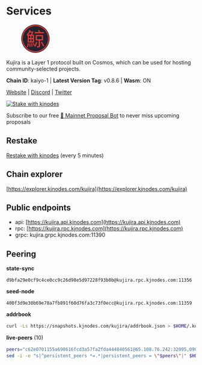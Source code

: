 # Services

<figure><img src="https://raw.githubusercontent.com/kj89/cosmos-images/main/logos/kujira.png" alt=""><figcaption></figcaption></figure>

Kujira is a Layer 1 protocol built on Cosmos, which can be used for  hosting community-selected projects.

**Chain ID**: kaiyo-1 | **Latest Version Tag**: v0.8.6 | **Wasm**: ON

[Website](https://kujira.app) | [Discord](https://discord.gg/teamkujira) | [Twitter](https://twitter.com/TeamKujira)

[![Stake with kjnodes](https://i.ibb.co/cr44Q8j/button-stake-with-kjnodes.png)](https://restake.app/kujira/kujiravaloper1tnuqj73jfn3724lqz34c27tuv80nv336sadqym)

Subscribe to our free [🤖 Mainnet Proposal Bot](https://t.me/kjnodes_proposal_bot) to never miss upcoming proposals

## Restake

[Restake with kjnodes](https://restake.app/kujira/kujiravaloper1tnuqj73jfn3724lqz34c27tuv80nv336sadqym) (every 5 minutes)
## Chain explorer
[https://explorer.kjnodes.com/kujira](https://explorer.kjnodes.com/kujira)

## Public endpoints

* api: [https://kujira.api.kjnodes.com](https://kujira.api.kjnodes.com)
* rpc: [https://kujira.rpc.kjnodes.com](https://kujira.rpc.kjnodes.com)
* grpc: kujira.grpc.kjnodes.com:11390

## Peering

**state-sync**

```text
d9bfa29e0cf9c4ce0cc9c26d98e5d97228f93b0b@kujira.rpc.kjnodes.com:11356
```

**seed-node**

```text
400f3d9e30b69e78a7fb891f60d76fa3c73f0ecc@kujira.rpc.kjnodes.com:11359
```

**addrbook**
```bash
curl -Ls https://snapshots.kjnodes.com/kujira/addrbook.json > $HOME/.kujira/config/addrbook.json
```

**live-peers** (10)
```bash
peers="c62e0701155a690616fcd3a57fa2fda444840561@65.108.76.242:32095,09076c7908db88316498cf4cd4702a8d269e0da9@15.235.114.85:26656,7f83a8f94bddb377ff195b3c9ee2abc91ddf0433@51.81.242.74:26656,01d708d4124f30700c05c97947ae10231d8755f7@95.217.197.100:26655,58fc044463399f5c2d94a39e3474ea6196dab0bd@65.108.198.118:11856,c8b74590ce04f0f7c32b1c668290e00ec7ec275e@148.113.8.63:11856,a9ed3a9256cbabe889b2989ad99a3e7e173c3ffe@108.165.178.242:26655,d2247f7b919f0781c90ee61958d7044665a22d38@169.155.169.182:26656,08dae6e7a7b2da2697ed3dd982b57fab2c3cf64b@5.75.178.169:26635,d9bfa29e0cf9c4ce0cc9c26d98e5d97228f93b0b@65.109.88.38:11356"
sed -i -e "s|^persistent_peers *=.*|persistent_peers = \"$peers\"|" $HOME/.kujira/config/config.toml
```

